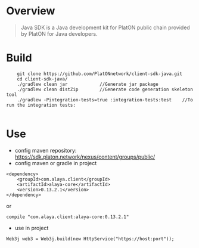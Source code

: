 # Overview
> Java SDK is a Java development kit for PlatON public chain provided by PlatON for Java developers.

# Build
```
    git clone https://github.com/PlatONnetwork/client-sdk-java.git
    cd client-sdk-java/
    ./gradlew clean jar            //Generate jar package
	./gradlew clean distZip        //Generate code generation skeleton tool
    ./gradlew -Pintegration-tests=true :integration-tests:test    //To run the integration tests:
   
``` 

# Use

* config maven repository:  https://sdk.platon.network/nexus/content/groups/public/
* config maven or gradle in project

```
<dependency>
    <groupId>com.alaya.client</groupId>
    <artifactId>alaya-core</artifactId>
    <version>0.13.2.1</version>
</dependency>
```

or

```
compile "com.alaya.client:alaya-core:0.13.2.1"
```

* use in project

```
Web3j web3 = Web3j.build(new HttpService("https://host:port"));
```